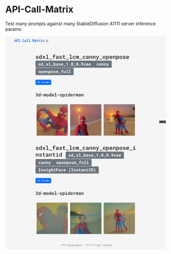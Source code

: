 # API-Call-Matrix

Test many prompts against many StableDiffusion A1111 server inference params.

![Screenshot](docs/screenshot.png)
